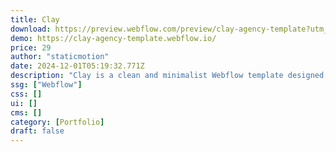```yaml
---
title: Clay​
download: https://preview.webflow.com/preview/clay-agency-template?utm_medium=preview_link&utm_source=designer&utm_content=clay-agency-template&preview=80f61e1fb256e0be60563e68b97853b7&workflow=preview
demo: https://clay-agency-template.webflow.io/
price: 29
author: "staticmotion"
date: 2024-12-01T05:19:32.771Z
description: "Clay is a clean and minimalist Webflow template designed for agencies seeking to make a lasting impression."
ssg: ["Webflow"]
css: []
ui: []
cms: []
category: [Portfolio]
draft: false
---
```

